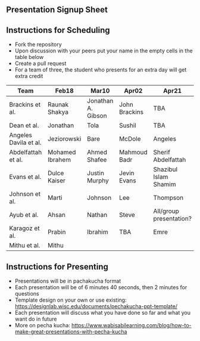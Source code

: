 ## Presentation Signup Sheet 

## Instructions for Scheduling 

- Fork the repository 
- Upon discussion with your peers put your name in the empty cells in the table below 
- Create a pull request 
- For a team of three, the student who presents for an extra day will get extra credit 



| Team  | Feb18  |  Mar10 |  Apr02 |  Apr21 |
|---|---|---|---|---|
| Brackins et al.  | Raunak Shakya  | Jonathan A. Gibson  | John Brackins  | TBA  |
| Dean et al.  | Jonathan  | Tola  | Sushil  | TBA  |
| Angeles Davila et al.  | Jeziorowski  |  Bare  |  McDole  |  Angeles  |
| Abdelfattah et al.  | Mohamed Ibrahem    |  Ahmed Shafee   | Mahmoud Badr    | Sherif Abdelfattah   |
| Evans et al.  | Dulce Kaiser | Justin Murphy | Jevin Evans | Shazibul Islam Shamim |
| Johnson et al.  | Marti  | Johnson  | Lee  | Thompson  |
| Ayub et al.  | Ahsan  | Nathan  | Steve  | All/group presentation?  |
| Karagoz et al.  | Prabin  | Ibrahim  | TBA  |Emre   |
| Mithu et al.  | Mithu  |   |   |   |


## Instructions for Presenting 

- Presentations will be in pachakucha format
- Each presentation will be of 6 minutes 40 seconds, then 2 minutes for questions 
- Template design on your own or use existing: https://designlab.wisc.edu/documents/pechakucha-ppt-template/
- Each presentation will discuss what you have done so far and what you want do in future 
- More on pecha kucha: https://www.wabisabilearning.com/blog/how-to-make-great-presentations-with-pecha-kucha 

